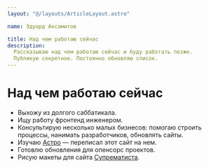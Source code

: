 ```yaml
---
layout: "@/layouts/ArticleLayout.astro"

name: Эдуард Аксамитов

title: Над чем работаю сейчас
description:
  Рассказываю над чем работаю сейчас и буду работать позже.
  Публикую секретное. Постоянно обновляю список.
---
```


# Над чем работаю сейчас

- Выхожу из долгого саббатикала.
- Ищу работу фронтенд инженером.
- Консультирую несколько малых бизнесов:
  помогаю строить процессы, нанимать разработчиков, обновлять сайты.
- Изучаю [Астро](https://astro.build) — переписал этот сайт на нем.
- Готовлю обновления для опенсорс проектов.
- Рисую макеты для сайта [Супрематиста](https://suprematist.cc).
